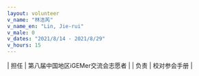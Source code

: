 ```yaml
---
layout: volunteer
v_name: "林洁芮"
v_name_en: "Lin, Jie-rui"
v_male: 0
v_dates: "2021/8/14 - 2021/8/29"
v_hours: 15
---
```



| 担任 | 第八届中国地区iGEMer交流会志愿者 |
| 负责 | 校对参会手册 |